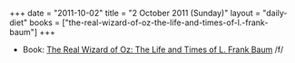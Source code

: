 +++
date = "2011-10-02"
title = "2 October 2011 (Sunday)"
layout = "daily-diet"
books = ["the-real-wizard-of-oz-the-life-and-times-of-l.-frank-baum"]
+++

<ul>
<li class="entry Book">Book: <a href="/books/the-real-wizard-of-oz-the-life-and-times-of-l.-frank-baum">The Real Wizard of Oz: The Life and Times of L. Frank Baum</a> /f/</li>
</ul>